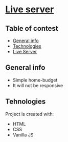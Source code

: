 # [Live server](https://home-bugdet-fannoth.netlify.app/)

## Table of contest
* [General info](#general-info)
* [Technologies](#technologies)
* [Live Server](#live-serwer)

## General info
- Simple home-budget
- It will not be responsive

## Tehnologies
Project is created with:
* HTML
* CSS
* Vanilla JS

